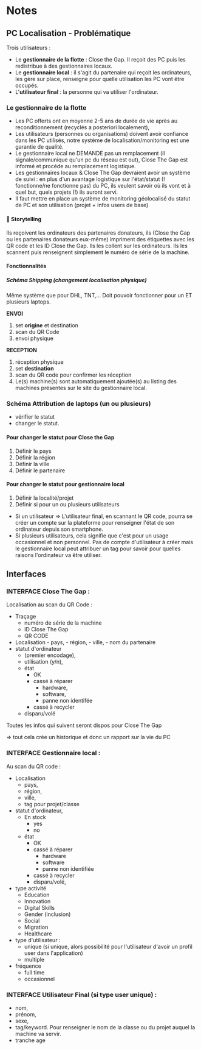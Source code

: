 # Notes

## PC Localisation - Problématique

Trois utilisateurs :
- Le **gestionnaire de la flotte** : Close the Gap. Il reçoit des PC puis les redistribue à des gestionnaires locaux.
- Le **gestionnaire local** : il s'agit du partenaire qui reçoit les ordinateurs, les gère sur place, renseigne pour quelle utilisation les PC vont être occupés.
- L'**utilisateur final** : la personne qui va utiliser l'ordinateur.

### Le gestionnaire de la flotte

- Les PC offerts ont en moyenne 2-5 ans de durée de vie après au reconditionnement (recyclés a posteriori localement),
- Les utilisateurs (personnes ou organisations) doivent avoir confiance dans les PC utilisés, notre système de localisation/monitoring est une garantie de qualité.
- Le gestionnaire local ne DEMANDE pas un remplacement (il signale/communique qu'un pc du réseau est out), Close The Gap est informé et procéde au remplacement logistique. 
- Les gestionnaires locaux & Close The Gap devraient avoir un système de suivi : en plus d'un avantage logistique sur l'état/statut (! fonctionne/ne fonctionne pas) du PC, ils veulent savoir où ils vont et à quel but, quels projets (!) ils auront servi.
- Il faut mettre en place un système de monitoring géolocalisé du statut de PC et son utilisation (projet + infos users de base)

#### 📜 Storytelling 
Ils reçoivent les ordinateurs des partenaires donateurs, ils (Close the Gap ou les partenaires donateurs eux-même) impriment des étiquettes avec les QR code et les ID Close the Gap. Ils les collent sur les ordinateurs. Ils les scannent puis renseignent simplement le numéro de série de la machine.

#### Fonctionnalités

##### Schéma Shipping (changement localisation physique)
Même système que pour DHL, TNT,... Doit pouvoir fonctionner pour un ET plusieurs laptops.

**ENVOI**

1. set **origine** et destination
2. scan du QR Code
3. envoi physique

**RECEPTION**

1. réception physique
2. set **destination**
3. scan du QR code pour confirmer les réception
4. Le(s) machine(s) sont automatiquement ajoutée(s) au listing des machines présentes sur le site du gestionnaire local.

### Schéma Attribution de laptops (un ou plusieurs)
- vérifier le statut
- changer le statut.

#### Pour changer le statut pour Close the Gap
1. Définir le pays
2. Définir la région
3. Définir la ville
4. Définir le partenaire

#### Pour changer le statut pour gestionnaire local
1. Définir la localité/projet
2. Définir si pour un ou plusieurs utilisateurs
- Si un utilisateur => L'utilisateur final, en scannant le QR code, pourra se créer un compte sur la plateforme pour renseigner l'état de son ordinateur depuis son smartphone.
- Si plusieurs utilisateurs, cela signifie que c'est pour un usage occasionnel et non personnel. Pas de compte d'utilisateur à créer mais le gestionnaire local peut attribuer un tag pour savoir pour quelles raisons l'ordinateur va être utiliser.


## Interfaces

### INTERFACE Close The Gap : 
Localisation au scan du QR Code :
- Traçage
    - numéro de série de la machine
    - ID Close The Gap
    - QR CODE
- Localisation
        - pays, 
        - région, 
        - ville, 
        - nom du partenaire
- statut d'ordinateur 
    - (premier encodage), 
    - utilisation (y/n), 
    - état 
        - OK
        - cassé à réparer
            - hardware, 
            - software, 
            - panne non identifée 
        - cassé à recycler
    - disparu/volé

Toutes les infos qui suivent seront dispos pour Close The Gap

=> tout cela crée un historique et donc un rapport sur la vie du PC

### INTERFACE Gestionnaire local :
Au scan du QR code :
- Localisation
    - pays, 
    - région, 
    - ville, 
    - tag pour projet/classe
- statut d'ordinateur, 
    - En stock
        - yes
        - no
    - état
        - OK
        - cassé à réparer 
            - hardware 
            - software 
            - panne non identifiée
        - cassé à recycler 
        - disparu/volé, 
- type activité
    - Education
    - Innovation
    - Digital Skills
    - Gender (inclusion)
    - Social
    - Migration
    - Healthcare
- type d'utilisateur : 
    - unique (si unique, alors possibilité pour l'utilisateur d'avoir un profil user dans l'application)
    - multiple
- fréquence 
    - full time
    - occasionnel

### INTERFACE Utilisateur Final (si type user unique) : 
- nom, 
- prénom, 
- sexe, 
- tag/keyword. Pour renseigner le nom de la classe ou du projet auquel la machine va servir.
- tranche age
